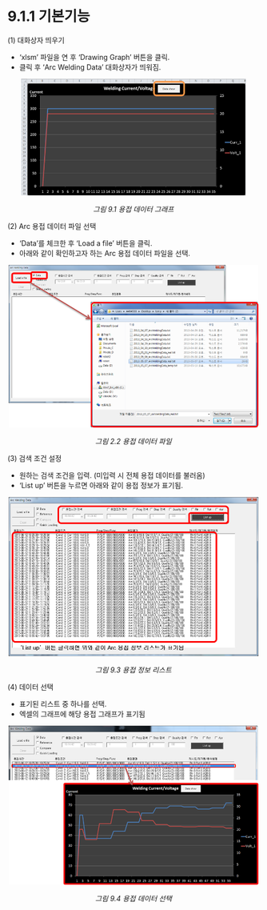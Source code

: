 ﻿# 9.1.1 기본기능


(1) 대화상자 띄우기

- 	‘xlsm’ 파일을 연 후 ‘Drawing Graph’ 버튼을 클릭.  
-	클릭 후 ‘Arc Welding Data’ 대화상자가 띄워짐.

<p align="center">
 <img src="../../images/9_1.png" width="450"></img>
 <em><p align="center">그림 9.1 용접 데이터 그래프</p></em>
</p>


(2) Arc 용접 데이터 파일 선택

-	‘Data’를 체크한 후 ‘Load a file’ 버튼을 클릭.  
-	아래와 같이 확인하고자 하는 Arc 용접 데이터 파일을 선택.  

<p align="center">
 <img src="../../images/9_2.png" width="500"></img>
 <em><p align="center">그림 2.2 용접 데이터 파일</p></em>
</p>

(3) 검색 조건 설정

-	원하는 검색 조건을 입력. (미입력 시 전체 용접 데이터를 불러옴)
-	‘List up’ 버튼을 누르면 아래와 같이 용접 정보가 표기됨.

<p align="center">
 <img src="../../images/9_3.png" width="500"></img>
 <em><p align="center">그림 9.3 용접 정보 리스트</p></em>
</p>


(4) 데이터 선택

-	표기된 리스트 중 하나를 선택.
-	엑셀의 그래프에 해당 용접 그래프가 표기됨

<p align="center">
 <img src="../../images/9_4.png" width="500"></img>
 <em><p align="center">그림 9.4 용접 데이터 선택</p></em>
</p>